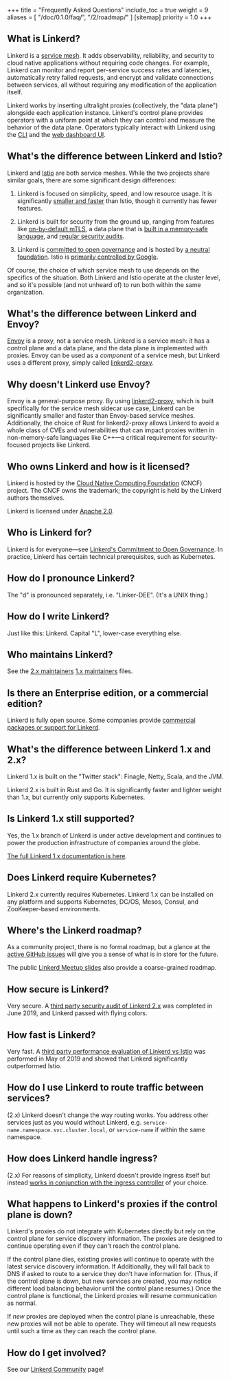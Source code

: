 +++
title = "Frequently Asked Questions"
include_toc = true
weight = 9
aliases = [
  "/doc/0.1.0/faq/",
  "/2/roadmap/"
]
[sitemap]
  priority = 1.0
+++

<!-- markdownlint-disable MD026 -->

## What is Linkerd?

Linkerd is a [service
mesh](https://blog.buoyant.io/2017/04/25/whats-a-service-mesh-and-why-do-i-need-one/).
It adds observability, reliability, and security to cloud native applications
without requiring code changes. For example, Linkerd can monitor and report
per-service success rates and latencies, automatically retry failed
requests, and encrypt and validate connections between services, all
without requiring any modification of the application itself.

Linkerd works by inserting ultralight proxies (collectively, the "data plane")
alongside each application instance. Linkerd's control plane provides operators
with a uniform point at which they can control and measure the behavior of the
data plane. Operators typically interact with Linkerd using the [CLI](/2/cli/)
and the [web dashboard UI](/2/getting-started/#step-4-explore-linkerd).

## What's the difference between Linkerd and Istio?

Linkerd and [Istio](https://istio.io) are both service meshes. While the two
projects share similar goals, there are some significant design differences:

1. Linkerd is focused on simplicity, speed, and low resource usage. It is
significantly [smaller and
faster](https://linkerd.io/2019/05/18/linkerd-benchmarks) than Istio, though it
currently has fewer features.

2. Linkerd is built for security from the ground up, ranging from features like
[on-by-default mTLS](https://linkerd.io/2/features/automatic-mtls/), a data
plane that is [built in a memory-safe
language](https://github.com/linkerd/linkerd2-proxy), and [regular security
audits](https://github.com/linkerd/linkerd2/blob/main/SECURITY_AUDIT.pdf).

3. Linkerd is [committed to open
governance](https://linkerd.io/2019/10/03/linkerds-commitment-to-open-governance/)
and is hosted by [a neutral foundation](https://cncf.io). Istio is [primarily
controlled by Google](https://www.protocol.com/google-open-source-istio).

Of course, the choice of which service mesh to use depends on the specifics of
the situation. Both Linkerd and Istio operate at the cluster level, and so it's
possible (and not unheard of) to run both within the same organization.

## What's the difference between Linkerd and Envoy?

[Envoy](https://envoyproxy.io) is a proxy, not a service mesh. Linkerd is a
service mesh: it has a control plane and a data plane, and the data plane is
implemented with proxies. Envoy can be used as a *component* of a service mesh,
but Linkerd uses a different proxy, simply called
[linkerd2-proxy](https://github.com/linkerd/linkerd2-proxy).

## Why doesn't Linkerd use Envoy?

Envoy is a general-purpose proxy. By using
[linkerd2-proxy](https://github.com/linkerd/linkerd2-proxy), which is built
specifically for the service mesh sidecar use case, Linkerd can be
significantly smaller and faster than Envoy-based service meshes. Additionally,
the choice of Rust for linkerd2-proxy allows Linkerd to avoid a whole class of
CVEs and vulnerabilities that can impact proxies written in non-memory-safe
languages like C++&mdash;a critical requirement for security-focused projects
like Linkerd.

## Who owns Linkerd and how is it licensed?

Linkerd is hosted by the [Cloud Native Computing Foundation](https://cncf.io)
(CNCF) project. The CNCF owns the trademark; the copyright is held by the
Linkerd authors themselves.

Linkerd is licensed under [Apache
2.0](https://github.com/linkerd/linkerd2/blob/main/LICENSE).

## Who is Linkerd for?

Linkerd is for everyone&mdash;see [Linkerd's Commitment to Open
Governance](https://linkerd.io/2019/10/03/linkerds-commitment-to-open-governance/).
In practice, Linkerd has certain technical prerequisites, such as Kubernetes.

## How do I pronounce Linkerd?

The "d" is pronounced separately, i.e. "Linker-DEE". (It's a UNIX thing.)

## How do I write Linkerd?

Just like this: Linkerd. Capital "L", lower-case everything else.

## Who maintains Linkerd?

See the [2.x
maintainers](https://github.com/linkerd/linkerd2/blob/main/MAINTAINERS.md)
[1.x
maintainers](https://github.com/linkerd/linkerd/blob/main/MAINTAINERS.md)
files.

## Is there an Enterprise edition, or a commercial edition?

Linkerd is fully open source. Some companies provide
[commercial packages or support for Linkerd](https://linkerd.io/enterprise/).

## What's the difference between Linkerd 1.x and 2.x?

Linkerd 1.x is built on the "Twitter stack": Finagle, Netty, Scala, and the
JVM.

Linkerd 2.x is built in Rust and Go. It is significantly faster and
lighter weight than 1.x, but currently only supports Kubernetes.

## Is Linkerd 1.x still supported?

Yes, the 1.x branch of Linkerd is under active development and continues
to power the production infrastructure of companies around the globe.

[The full Linkerd 1.x documentation is here](/1/).

## Does Linkerd require Kubernetes?

Linkerd 2.x currently requires Kubernetes. Linkerd 1.x can be installed on any
platform and supports Kubernetes, DC/OS, Mesos, Consul, and ZooKeeper-based
environments.

## Where's the Linkerd roadmap?

As a community project, there is no formal roadmap, but a glance at the [active
GitHub issues](https://github.com/linkerd/linkerd2/issues) will give you a
sense of what is in store for the future.

The public [Linkerd Meetup
slides](https://docs.google.com/presentation/d/1qseWDYWD4KzYFhb4bcp8WuDPYFVwB8sYeNnjCsgDUOw/edit)
also provide a coarse-grained roadmap.

## How secure is Linkerd?

Very secure. A [third party security audit of Linkerd
2.x](https://github.com/linkerd/linkerd2/blob/main/SECURITY_AUDIT.pdf) was
completed in June 2019, and Linkerd passed with flying colors.

## How fast is Linkerd?

Very fast. A [third party performance evaluation of Linkerd vs
Istio](https://linkerd.io/2019/05/18/linkerd-benchmarks/) was performed in May
of 2019 and showed that Linkerd significantly outperformed Istio.

## How do I use Linkerd to route traffic between services?

(2.x) Linkerd doesn't change the way routing works. You address other services just
as you would without Linkerd, e.g. `service-name.namespace.svc.cluster.local`,
or `service-name` if within the same namespace.

## How does Linkerd handle ingress?

(2.x) For reasons of simplicity, Linkerd doesn't provide ingress itself but
instead [works in conjunction with the ingress
controller](https://linkerd.io/2/features/ingress/) of your choice.

## What happens to Linkerd's proxies if the control plane is down?

Linkerd's proxies do not integrate with Kubernetes directly but rely on the
control plane for service discovery information. The proxies are designed to
continue operating even if they can't reach the control plane.

If the control plane dies, existing proxies will continue to operate with the
latest service discovery information. If Additionally, they will fall back to
DNS if asked to route to a service they don't have information for. (Thus, if
the control plane is down, but new services are created, you may notice
different load balancing behavior until the control plane resumes.) Once the
control plane is functional, the Linkerd proxies will resume communication as
normal.

If *new* proxies are deployed when the control plane is unreachable, these new
proxies will not be able to operate. They will timeout all new requests until
such a time as they can reach the control plane.

## How do I get involved?

See our [Linkerd Community](/community/) page!

<!-- markdownlint-enable MD026 -->
